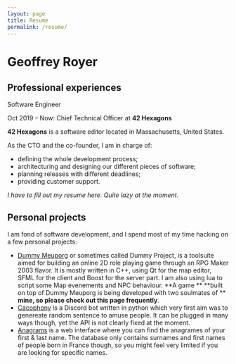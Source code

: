 ```yaml
---
layout: page
title: Resume
permalink: /resume/
---
```


# Geoffrey Royer

## Professional experiences

Software Engineer

Oct 2019 – Now: Chief Technical Officer at **42 Hexagons**

**42 Hexagons** is a software editor located in Massachusetts, United States.

As the CTO and the co-founder, I am in charge of:

  * defining the whole development process;
  * architecturing and designing our different pieces of software;
  * planning releases with different deadlines;
  * providing customer support.

*I have to fill out my resume here. Quite lazy at the moment.*


## Personal projects

I am fond of software development, and I spend most of my time hacking on a
few personal projects:

  * [Dummy Meuporg](https://github.com/dummymeuporg) or sometimes called Dummy
  Project, is a toolsuite aimed for building an online 2D role playing game
  through an RPG Maker 2003 flavor. It is mostly written in C++, using Qt
  for the map editor, SFML for the client and Boost for the server part. I am
  also using lua to script some Map evenements and NPC behaviour. **A game **
  **built on top of Dummy Meuporg is being developed with two soulmates of **
  **mine, so please check out this page frequently**.
  * [Cacophony](https://github.com/cacophony-discord) is a Discord bot written
  in python which very first aim was to genereate random sentence to amuse
  people. It can be plugged in many ways though, yet the API is not clearly
  fixed at the moment.
  * [Anagrams](https://ge0-anagram.herokuapp.com/) is a web interface where you
  can find the anagrames of your first & last name. The database only contains
  surnames and first names of people born in France though, so you might feel
  very limited if you are looking for specific names.